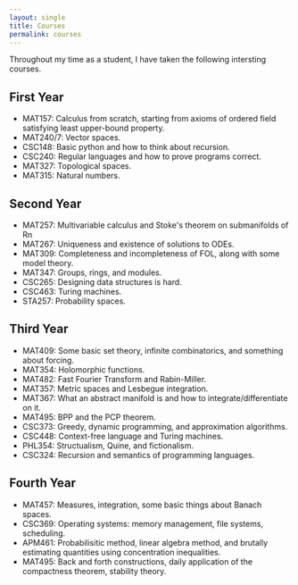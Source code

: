 ```yaml
---
layout: single
title: Courses
permalink: courses
---
```

Throughout my time as a student, I have taken the following intersting courses.

## First Year
- MAT157: Calculus from scratch, starting from axioms of ordered field satisfying least upper-bound property.
- MAT240/7: Vector spaces.
- CSC148: Basic python and how to think about recursion.
- CSC240: Regular languages and how to prove programs correct.
- MAT327: Topological spaces.
- MAT315: Natural numbers.
## Second Year
- MAT257: Multivariable calculus and Stoke's theorem on submanifolds of Rn
- MAT267: Uniqueness and existence of solutions to ODEs.
- MAT309: Completeness and incompleteness of FOL, along with some model theory.
- MAT347: Groups, rings, and modules.
- CSC265: Designing data structures is hard.
- CSC463: Turing machines.
- STA257: Probability spaces.
## Third Year
- MAT409: Some basic set theory, infinite combinatorics, and something about forcing.
- MAT354: Holomorphic functions.
- MAT482: Fast Fourier Transform and Rabin-Miller.
- MAT357: Metric spaces and Lesbegue integration.
- MAT367: What an abstract manifold is and how to integrate/differentiate on it.
- MAT495: BPP and the PCP theorem.
- CSC373: Greedy, dynamic programming, and approximation algorithms.
- CSC448: Context-free language and Turing machines.
- PHL354: Structualism, Quine, and fictionalism.
- CSC324: Recursion and semantics of programming languages.
## Fourth Year
- MAT457: Measures, integration, some basic things about Banach spaces.
- CSC369: Operating systems: memory management, file systems, scheduling.
- APM461: Probabilisitic method, linear algebra method, and brutally estimating quantities using concentration inequalities.
- MAT495: Back and forth constructions, daily application of the compactness theorem, stability theory.